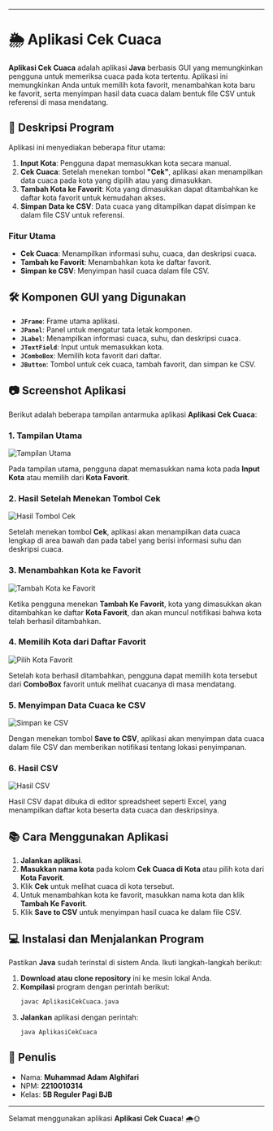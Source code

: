 

---

# 🌦️ Aplikasi Cek Cuaca

**Aplikasi Cek Cuaca** adalah aplikasi **Java** berbasis GUI yang memungkinkan pengguna untuk memeriksa cuaca pada kota tertentu. Aplikasi ini memungkinkan Anda untuk memilih kota favorit, menambahkan kota baru ke favorit, serta menyimpan hasil data cuaca dalam bentuk file CSV untuk referensi di masa mendatang.

## 📜 Deskripsi Program

Aplikasi ini menyediakan beberapa fitur utama:
1. **Input Kota**: Pengguna dapat memasukkan kota secara manual.
2. **Cek Cuaca**: Setelah menekan tombol **"Cek"**, aplikasi akan menampilkan data cuaca pada kota yang dipilih atau yang dimasukkan.
3. **Tambah Kota ke Favorit**: Kota yang dimasukkan dapat ditambahkan ke daftar kota favorit untuk kemudahan akses.
4. **Simpan Data ke CSV**: Data cuaca yang ditampilkan dapat disimpan ke dalam file CSV untuk referensi.

### Fitur Utama
- **Cek Cuaca**: Menampilkan informasi suhu, cuaca, dan deskripsi cuaca.
- **Tambah ke Favorit**: Menambahkan kota ke daftar favorit.
- **Simpan ke CSV**: Menyimpan hasil cuaca dalam file CSV.

## 🛠️ Komponen GUI yang Digunakan

- **`JFrame`**: Frame utama aplikasi.
- **`JPanel`**: Panel untuk mengatur tata letak komponen.
- **`JLabel`**: Menampilkan informasi cuaca, suhu, dan deskripsi cuaca.
- **`JTextField`**: Input untuk memasukkan kota.
- **`JComboBox`**: Memilih kota favorit dari daftar.
- **`JButton`**: Tombol untuk cek cuaca, tambah favorit, dan simpan ke CSV.

## 📷 Screenshot Aplikasi

Berikut adalah beberapa tampilan antarmuka aplikasi **Aplikasi Cek Cuaca**:

### 1. Tampilan Utama
   ![Tampilan Utama](file-NM1NJjqH0F6BCTd8JcYoP7AC)

   Pada tampilan utama, pengguna dapat memasukkan nama kota pada **Input Kota** atau memilih dari **Kota Favorit**.

### 2. Hasil Setelah Menekan Tombol Cek
   ![Hasil Tombol Cek](file-m0XfDIP5xKhEqwdgGa2SGICf)

   Setelah menekan tombol **Cek**, aplikasi akan menampilkan data cuaca lengkap di area bawah dan pada tabel yang berisi informasi suhu dan deskripsi cuaca.

### 3. Menambahkan Kota ke Favorit
   ![Tambah Kota ke Favorit](file-VfSIPrXANHtbcfdzVV16zVqR)

   Ketika pengguna menekan **Tambah Ke Favorit**, kota yang dimasukkan akan ditambahkan ke daftar **Kota Favorit**, dan akan muncul notifikasi bahwa kota telah berhasil ditambahkan.

### 4. Memilih Kota dari Daftar Favorit
   ![Pilih Kota Favorit](file-qLZDjH8mr6ElMFSixunI7ybP)

   Setelah kota berhasil ditambahkan, pengguna dapat memilih kota tersebut dari **ComboBox** favorit untuk melihat cuacanya di masa mendatang.

### 5. Menyimpan Data Cuaca ke CSV
   ![Simpan ke CSV](file-8XYpPYrNGrz9fd0TWKYn74xo)

   Dengan menekan tombol **Save to CSV**, aplikasi akan menyimpan data cuaca dalam file CSV dan memberikan notifikasi tentang lokasi penyimpanan.

### 6. Hasil CSV
   ![Hasil CSV](file-Z2omMpzCTCBSNLZbLH3gAKpk)

   Hasil CSV dapat dibuka di editor spreadsheet seperti Excel, yang menampilkan daftar kota beserta data cuaca dan deskripsinya.

## 📚 Cara Menggunakan Aplikasi

1. **Jalankan aplikasi**.
2. **Masukkan nama kota** pada kolom **Cek Cuaca di Kota** atau pilih kota dari **Kota Favorit**.
3. Klik **Cek** untuk melihat cuaca di kota tersebut.
4. Untuk menambahkan kota ke favorit, masukkan nama kota dan klik **Tambah Ke Favorit**.
5. Klik **Save to CSV** untuk menyimpan hasil cuaca ke dalam file CSV.

## 💻 Instalasi dan Menjalankan Program

Pastikan **Java** sudah terinstal di sistem Anda. Ikuti langkah-langkah berikut:

1. **Download atau clone repository** ini ke mesin lokal Anda.
2. **Kompilasi** program dengan perintah berikut:
   ```bash
   javac AplikasiCekCuaca.java
   ```
3. **Jalankan** aplikasi dengan perintah:
   ```bash
   java AplikasiCekCuaca
   ```

## 👤 Penulis
- Nama: **Muhammad Adam Alghifari**
- NPM: **2210010314**
- Kelas: **5B Reguler Pagi BJB**

---

Selamat menggunakan aplikasi **Aplikasi Cek Cuaca**! 🌧️🌞
